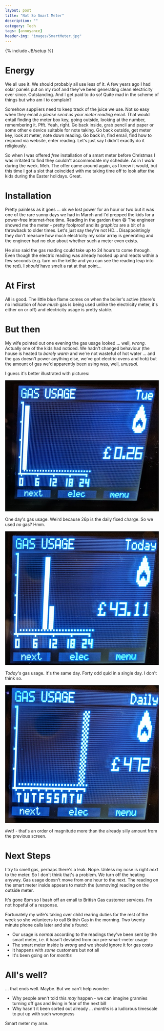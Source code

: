 ```yaml
---
layout: post
title: "Not So Smart Meter"
description: ""
category: Tech
tags: [annoyance]
header-img: "images/SmartMeter.jpg"
---
```

{% include JB/setup %}

# Energy

We all use it.  We should probably all use less of it.  A few years ago I had solar panels put on my roof and they've been generating clean electricity ever since.  Outstanding.  And I get paid to do so!  Quite mad in the scheme of things but who am I to complain?

Somehow suppliers need to keep track of the juice we use.  Not so easy when they email a _please send us your meter reading_ email.  That would entail finding the meter box key, going outside, looking at the number, remembering it.  Pfft.  Yeah, right.  Go back inside, grab pencil and paper or some other e device suitable for note taking.  Go back outside, get meter key, look at meter, note down reading.  Go back in, find email, find how to respond via website, enter reading.  Let's just say I didn't exactly do it religiously.

So when I was offered _free_ installation of a smart meter before Christmas I was irritated to find they couldn't accommodate my schedule.  As in I _work_ during the week.  Meh.  The offer came around again, as I knew it would, but this time I got a slot that coincided with me taking time off to look after the kids during the Easter holidays.  Great.

# Installation

Pretty painless as it goes ... ok we lost power for an hour or two but it was one of the rare sunny days we had in March and I'd prepped the kids for a power-free internet-free time.  Reading in the garden then :smile:  The engineer showed me the meter - pretty foolproof and its _graphics_ are a bit of a throwback to older times.  Let's just say they're not HD...  Disappointingly they don't measure how much electricity my solar array is generating and the engineer had no clue about whether such a meter even exists.

He also said the gas reading could take up to 24 hours to come through.  Even though the electric reading was already hooked up and reacts within a few seconds (e.g. turn on the kettle and you can see the reading leap into the red).  I _should_ have smelt a rat at that point...

# At First

All is good.  The little blue flame comes on when the boiler's active (there's no indication of _how much_ gas is being used unlike the electricity meter, it's either on or off) and electricity usage is pretty stable.

# But then

My wife pointed out one evening the gas usage looked ... well, _wrong_.  Actually one of the kids had noticed.  We hadn't changed behaviour (the house is heated to _barely warm_ and we're not wasteful of hot water ... and the gas doesn't power anything else, we've got electric ovens and hob) but the amount of gas we'd apparently been using was, well, _unusual_.

I guess it's better illustrated with pictures:

<img src="/images/Gas Tuesday.png">

One day's gas usage.  Weird because 26p is the daily fixed charge.  So we used _no_ gas?  Hmm.

<img src="/images/Gas Today.png">

_Today_'s gas usage.  It's the same day.  Forty odd quid in a single day.  I don't think so.

<img src="/images/Gas Daily.png">

\#wtf - that's an order of magnitude more than the already silly amount from the previous screen.

# Next Steps

I try to smell gas, perhaps there's a leak.  Nope.  Unless my nose is right _next_ to the meter.  So I don't think that's a problem.  We turn off the heating anyway.  Gas usage doesn't move from one hour to the next.  The reading on the smart meter inside appears to match the (unmoving) reading on the outside meter.

It's gone 8pm so I bash off an email to British Gas customer services.  I'm not hopeful of a response.

Fortunately my wife's taking over child rearing duties for the rest of the week so she volunteers to call British Gas in the morning.  Two twenty minute phone calls later and she's found:

* Our usage is _normal_ according to the readings they've been sent by the smart meter, i.e. it hasn't deviated from our pre-smart-meter usage
* The smart meter inside is _wrong_ and we should ignore it for gas costs
* It happens with _some_ customers but not all
* It's been going on for _months_

# All's well?

... that ends well.  Maybe.  But we can't help wonder:

* Why people aren't told this _may_ happen - we can imagine grannies turning off gas and living in fear of the next bill
* Why hasn't it been sorted out already ... _months_ is a ludicrous timescale to put up with such wrongness

Smart meter my arse.